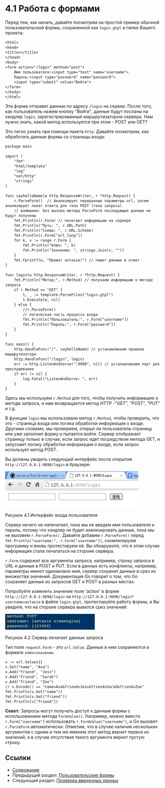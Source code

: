 # 4.1 Работа с формами

Перед тем, как начать, давайте посмотрим на простой пример обычной пользовательской формы, сохраненной как `login.gtpl` в папке Вашего проекта:

	<html>
	<head>
	<title></title>
	</head>
	<body>
	<form action="/login" method="post">
    	Имя пользователя:<input type="text" name="username">
    	Пароль:<input type="password" name="password">
    	<input type="submit" value="Войти">
	</form>
	</body>
	</html>

Эта форма отправит данные по адресу `/login` на сервер. После того, как пользователь нажем кнопку "Войти", данные будут посланы на хэндлер `login`, зарегистрированный маршрутизатором сервера. Нам нужно знать, какой метод используется при этом - POST или GET?

Это легко узнать при помощи пакета `http`. Давайте посмотрим, как обработать данные формы со страницы входа:

	package main

	import (
		"fmt"
		"html/template"
		"log"
		"net/http"
		"strings"
	)

	func sayhelloName(w http.ResponseWriter, r *http.Request) {
		r.ParseForm()  // Анализирует переданные параметры url, затем анализирует пакет ответа для тела POST (тела запроса)
		// внимание: без вызова метода ParseForm последующие данные не будут получены
		fmt.Println(r.Form) // печатает информацию на сервере
		fmt.Println("Путь: ", r.URL.Path)
		fmt.Println("Схема: ", r.URL.Scheme)
		fmt.Println(r.Form["url_long"])
		for k, v := range r.Form {
			fmt.Println("Ключ: ", k)
			fmt.Println("Значение: ", strings.Join(v, ""))
		}
		fmt.Fprintf(w, "Привет astaxie!") // пишет данные в ответ
	}

	func login(w http.ResponseWriter, r *http.Request) {
		fmt.Println("Метод:", r.Method) // получаем информацию о методе запроса
		if r.Method == "GET" {
			t, _ := template.ParseFiles("login.gtpl")
			t.Execute(w, nil)
		} else {
			//r.ParseForm()
			// логическая часть процесса входа
			fmt.Println("Пользователь:", r.Form["username"])
			fmt.Println("Пароль:", r.Form["password"])
		}
	}
		
	func main() {
		http.HandleFunc("/", sayhelloName) // устанавливаем правила маршрутизатора
		http.HandleFunc("/login", login)
		err := http.ListenAndServe(":9090", nil) // устанавливаем порт для прослушивания
		if err != nil {
			log.Fatal("ListenAndServe: ", err)
		}
	}


Здесь мы используем `r.Method` для того, чтобы получить информацию о методе запроса, и нам возвращается метод HTTP -"GET", "POST", "PUT" и т.д.

В функции `login` мы использовали метод `r.Method`, чтобы проверить, что это - страница входа или логика обработки информации о входе. Другими словами, мы проверяем, открыл ли пользователь страницу или уже заполнил форму и пытается войти. Сервер отображает страницу только в случае, если запрос идет посредством метода GET, и запускает логику обработки информации о входе, если запрос использует метод POST.

Вы должны увидеть следующий интерфейс после открытия `http://127.0.0.1:9090/login` в браузере:

![](images/4.1.login.png?raw=true)

Рисунок 4.1 Интерфейс входа пользователя

Сервер ничего не напечатает, пока мы не введем имя пользователя и пароль, потому что хэндлер не будет анализировать данные, пока мы не вызовем `r.ParseForm()`. Давайте добавим `r.ParseForm()` перед `fmt.Println("username:", r.Form["username"])`, скомпилируем программу и вновь протестируем её. Вы обнаружите, что в этом случае информация стала печататься на стороне сервера.

`r.Form` содержит все аргументы запроса, например, строку запроса в URL и данные в POST и PUT. Если в данных есть конфликты, например, параметры имеют одинаковое имя, сервер сохранит данные в срез из множества значений. Документация Go говорит о том, что Go сохраняет данные из запросов GET и POST в разных местах.

Попробуйте изменить значение поля 'action' в форме `http://127.0.0.1:9090/login` на `http://127.0.0.1:9090/login?username=astaxie` в файле `login.gtpl`, протестируйте работу формы, и Вы увидите, что на стороне сервера вывелся срез значений:

![](images/4.1.slice.png?raw=true)

Рисунок 4.2 Сервер печатает данные запроса 

Тип поля `request.Form` - это `url.Value`. Данные в нем сохраняются в формате `ключ=значение`.

	v := url.Values{}
	v.Set("name", "Ava")
	v.Add("friend", "Jess")
	v.Add("friend", "Sarah")
	v.Add("friend", "Zoe")
	// v.Encode() == "name=Ava&friend=Jess&friend=Sarah&friend=Zoe"
	fmt.Println(v.Get("name"))
	fmt.Println(v.Get("friend"))
	fmt.Println(v["friend"])

**Совет:** Запросы могут получать доступ к данным формы с использованием метода `FormValue()`. Например, можно вместо `r.Form["username"]` использовать `r.FormValue("username")`, и Go вызовет `r.ParseForm` автоматически. Отметим, что в случае наличия нескольких аргументов с одним и тем же именем этот метод вернет первое из значений, а в случае отсутствия такого аргумента вернет пустую строку.

## Ссылки

- [Содержание](preface.md)
- Предыдущий раздел: [Пользовательские формы](04.0.md)
- Следующий раздел: [Проверка введенных данных](04.2.md)
